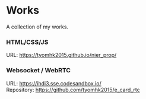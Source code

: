 # Works

A collection of my works.

### HTML/CSS/JS

URL: <a href="https://tyomhk2015.github.io/nier_prop/">https://tyomhk2015.github.io/nier_prop/</a>


### Websocket / WebRTC

URL: <a href="https://ihdi3.sse.codesandbox.io/">https://ihdi3.sse.codesandbox.io/</a><br>
Repository: <a href="https://github.com/tyomhk2015/e_card_rtc">https://github.com/tyomhk2015/e_card_rtc</a>

